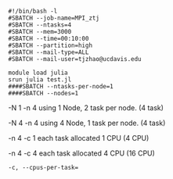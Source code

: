 ```
#!/bin/bash -l
#SBATCH --job-name=MPI_ztj
#SBATCH --ntasks=4
#SBATCH --mem=3000
#SBATCH --time=00:10:00
#SBATCH --partition=high
#SBATCH --mail-type=ALL
#SBATCH --mail-user=tjzhao@ucdavis.edu

module load julia
srun julia test.jl
####SBATCH --ntasks-per-node=1
####SBATCH --nodes=1
```

-N 1 -n 4
using 1 Node, 2 task per node. (4 task)

-N 4 -n 4
using 4 Node, 1 task per node.  (4 task)

-n 4 -c 1
each task allocated 1 CPU (4 CPU)

-n 4 -c 4
each task allocated 4 CPU (16 CPU)

```
-c, --cpus-per-task=
```
